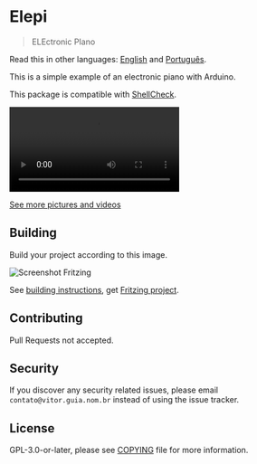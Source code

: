 # Elepi

> ELEctronic PIano

Read this in other languages: [English](README.md) and [Português](LEIA-ME.md).

This is a simple example of an electronic piano with Arduino.

This package is compatible with [ShellCheck](https://github.com/koalaman/shellcheck).

![Screencast](https://gitlab.com/vitoranguia/elepi/wikis/uploads/12ae7ba87c1a28596087380676b12382/screencast.mp4)

[See more pictures and videos](https://gitlab.com/vitoranguia/elepi/wikis/)

## Building

Build your project according to this image.

![Screenshot Fritzing](https://gitlab.com/vitoranguia/elepi/wikis/uploads/46c035fce54587334d2b9b10b2f57bda/screenshotFritzing.jpg)

See [building instructions](doc/README.md), get [Fritzing project](https://gitlab.com/vitoranguia/elepi/wikis/uploads/cb460651aaaffca00d06d549e5686ca0/elepi.fzz).

## Contributing

Pull Requests not accepted.

## Security

If you discover any security related issues, please email `contato@vitor.guia.nom.br` instead of using the issue tracker.

## License

GPL-3.0-or-later, please see [COPYING](COPYING) file for more information.
